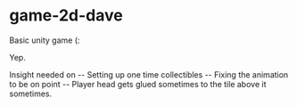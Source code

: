 # game-2d-dave
Basic unity game (:


Yep.

Insight needed on
-- Setting up one time collectibles
-- Fixing the animation to be on point
-- Player head gets glued sometimes to the tile above it sometimes.
